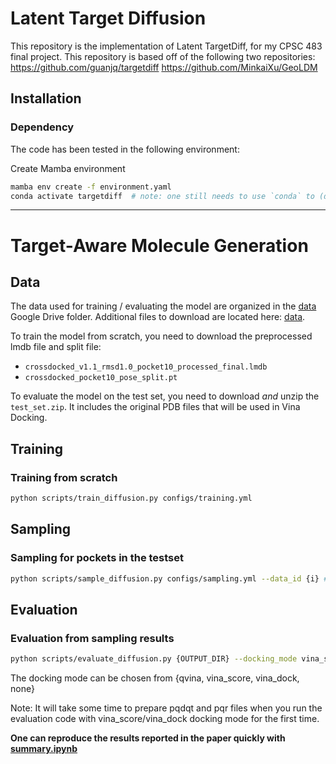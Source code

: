 # Latent Target Diffusion


This repository is the implementation of Latent TargetDiff, for my CPSC 483 final project. This repository is based off of the following two repositories:
https://github.com/guanjq/targetdiff 
https://github.com/MinkaiXu/GeoLDM

## Installation

### Dependency

The code has been tested in the following environment:

Create Mamba environment
```bash
mamba env create -f environment.yaml
conda activate targetdiff  # note: one still needs to use `conda` to (de)activate environments
```
-----

# Target-Aware Molecule Generation
## Data
The data used for training / evaluating the model are organized in the [data](https://drive.google.com/drive/folders/1j21cc7-97TedKh_El5E34yI8o5ckI7eK?usp=share_link) Google Drive folder. Additional files to download are located here: [data](https://drive.google.com/drive/folders/1lQLC9Nztl6-x-z1zRpBNVNWTA8-UtGYK?usp=sharing). 

To train the model from scratch, you need to download the preprocessed lmdb file and split file:
* `crossdocked_v1.1_rmsd1.0_pocket10_processed_final.lmdb`
* `crossdocked_pocket10_pose_split.pt`

To evaluate the model on the test set, you need to download _and_ unzip the `test_set.zip`. It includes the original PDB files that will be used in Vina Docking.

## Training
### Training from scratch
```bash
python scripts/train_diffusion.py configs/training.yml
```

## Sampling
### Sampling for pockets in the testset
```bash
python scripts/sample_diffusion.py configs/sampling.yml --data_id {i} # Replace {i} with the index of the data. i should be between 0 and 99 for the testset.
```

## Evaluation
### Evaluation from sampling results
```bash
python scripts/evaluate_diffusion.py {OUTPUT_DIR} --docking_mode vina_score --protein_root data/test_set
```
The docking mode can be chosen from {qvina, vina_score, vina_dock, none}

Note: It will take some time to prepare pqdqt and pqr files when you run the evaluation code with vina_score/vina_dock docking mode for the first time.


**One can reproduce the results reported in the paper quickly with [summary.ipynb](summary.ipynb)**


```
